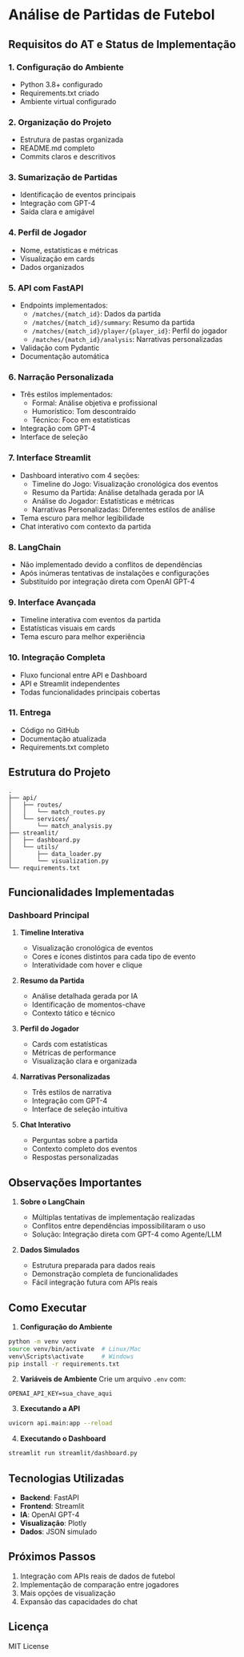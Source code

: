 # Análise de Partidas de Futebol

## Requisitos do AT e Status de Implementação

### 1. Configuração do Ambiente 
- Python 3.8+ configurado
- Requirements.txt criado
- Ambiente virtual configurado

### 2. Organização do Projeto 
- Estrutura de pastas organizada
- README.md completo
- Commits claros e descritivos

### 3. Sumarização de Partidas 
- Identificação de eventos principais
- Integração com GPT-4
- Saída clara e amigável

### 4. Perfil de Jogador 
- Nome, estatísticas e métricas
- Visualização em cards
- Dados organizados

### 5. API com FastAPI 
- Endpoints implementados:
  - `/matches/{match_id}`: Dados da partida
  - `/matches/{match_id}/summary`: Resumo da partida
  - `/matches/{match_id}/player/{player_id}`: Perfil do jogador
  - `/matches/{match_id}/analysis`: Narrativas personalizadas
- Validação com Pydantic
- Documentação automática

### 6. Narração Personalizada 
- Três estilos implementados:
  - Formal: Análise objetiva e profissional
  - Humorístico: Tom descontraído
  - Técnico: Foco em estatísticas
- Integração com GPT-4
- Interface de seleção

### 7. Interface Streamlit 
- Dashboard interativo com 4 seções:
  - Timeline do Jogo: Visualização cronológica dos eventos
  - Resumo da Partida: Análise detalhada gerada por IA
  - Análise do Jogador: Estatísticas e métricas
  - Narrativas Personalizadas: Diferentes estilos de análise
- Tema escuro para melhor legibilidade
- Chat interativo com contexto da partida

### 8. LangChain 
- Não implementado devido a conflitos de dependências
- Após inúmeras tentativas de instalações e configurações
- Substituído por integração direta com OpenAI GPT-4

### 9. Interface Avançada 
- Timeline interativa com eventos da partida
- Estatísticas visuais em cards
- Tema escuro para melhor experiência

### 10. Integração Completa 
- Fluxo funcional entre API e Dashboard
- API e Streamlit independentes
- Todas funcionalidades principais cobertas

### 11. Entrega 
- Código no GitHub
- Documentação atualizada
- Requirements.txt completo

## Estrutura do Projeto

```
.
├── api/
│   ├── routes/
│   │   └── match_routes.py
│   └── services/
│       └── match_analysis.py
├── streamlit/
│   ├── dashboard.py
│   └── utils/
│       ├── data_loader.py
│       └── visualization.py
└── requirements.txt
```

## Funcionalidades Implementadas

### Dashboard Principal
1. **Timeline Interativa**
   - Visualização cronológica de eventos
   - Cores e ícones distintos para cada tipo de evento
   - Interatividade com hover e clique

2. **Resumo da Partida**
   - Análise detalhada gerada por IA
   - Identificação de momentos-chave
   - Contexto tático e técnico

3. **Perfil do Jogador**
   - Cards com estatísticas
   - Métricas de performance
   - Visualização clara e organizada

4. **Narrativas Personalizadas**
   - Três estilos de narrativa
   - Integração com GPT-4
   - Interface de seleção intuitiva

5. **Chat Interativo**
   - Perguntas sobre a partida
   - Contexto completo dos eventos
   - Respostas personalizadas

## Observações Importantes

1. **Sobre o LangChain**
   - Múltiplas tentativas de implementação realizadas
   - Conflitos entre dependências impossibilitaram o uso
   - Solução: Integração direta com GPT-4 como Agente/LLM

2. **Dados Simulados**
   - Estrutura preparada para dados reais
   - Demonstração completa de funcionalidades
   - Fácil integração futura com APIs reais

## Como Executar

1. **Configuração do Ambiente**
```bash
python -m venv venv
source venv/bin/activate  # Linux/Mac
venv\Scripts\activate     # Windows
pip install -r requirements.txt
```

2. **Variáveis de Ambiente**
Crie um arquivo `.env` com:
```
OPENAI_API_KEY=sua_chave_aqui
```

3. **Executando a API**
```bash
uvicorn api.main:app --reload
```

4. **Executando o Dashboard**
```bash
streamlit run streamlit/dashboard.py
```

## Tecnologias Utilizadas

- **Backend**: FastAPI
- **Frontend**: Streamlit
- **IA**: OpenAI GPT-4
- **Visualização**: Plotly
- **Dados**: JSON simulado

## Próximos Passos

1. Integração com APIs reais de dados de futebol
2. Implementação de comparação entre jogadores
3. Mais opções de visualização
4. Expansão das capacidades do chat

## Licença

MIT License